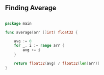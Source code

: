 ## Finding Average

```go

package main

func average(arr []int) float32 {

	avg := 0
	for _, i := range arr {
		avg += i
	}

	return float32(avg) / float32(len(arr))
}

```
